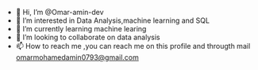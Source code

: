 - 👋 Hi, I’m @Omar-amin-dev
- 👀 I’m interested in Data Analysis,machine learning and SQL  
- 🌱 I’m currently learning machine learing 
- 💞️ I’m looking to collaborate on data analysis
- 📫 How to reach me ,you can reach me on this profile and througth mail omarmohamedamin0793@gmail.com


<!---
Omar-amin-dev/Omar-amin-dev is a ✨ special ✨ repository because its `README.md` (this file) appears on your GitHub profile.
You can click the Preview link to take a look at your changes.
--->
